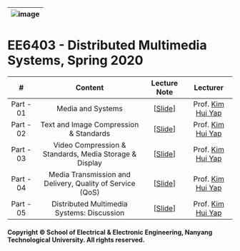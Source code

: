 |![image](https://github.com/ldkong1205/NTU-Graduate-Courses/blob/master/Courses/EE6508/logo.png)|
|---|
# EE6403 - Distributed Multimedia Systems, Spring 2020

|#|Content|Lecture Note|Lecturer|
|:---:|:---:|:---:|:---:|
|Part - 01|Media and Systems|[[Slide]()]|Prof. [Kim Hui Yap](http://research.ntu.edu.sg/expertise/academicprofile/pages/StaffProfile.aspx?ST_EMAILID=EKHYAP)|
|Part - 02|Text and Image Compression & Standards|[[Slide]()]|Prof. [Kim Hui Yap](http://research.ntu.edu.sg/expertise/academicprofile/pages/StaffProfile.aspx?ST_EMAILID=EKHYAP)|
|Part - 03|Video Compression & Standards, Media Storage & Display|[[Slide]()]|Prof. [Kim Hui Yap](http://research.ntu.edu.sg/expertise/academicprofile/pages/StaffProfile.aspx?ST_EMAILID=EKHYAP)|
|Part - 04|Media Transmission and Delivery, Quality of Service (QoS)|[[Slide]()]|Prof. [Kim Hui Yap](http://research.ntu.edu.sg/expertise/academicprofile/pages/StaffProfile.aspx?ST_EMAILID=EKHYAP)|
|Part - 05|Distributed Multimedia Systems: Discussion|[[Slide]()]|Prof. [Kim Hui Yap](http://research.ntu.edu.sg/expertise/academicprofile/pages/StaffProfile.aspx?ST_EMAILID=EKHYAP)|

#### Copyright © School of Electrical & Electronic Engineering, Nanyang Technological University. All rights reserved.
